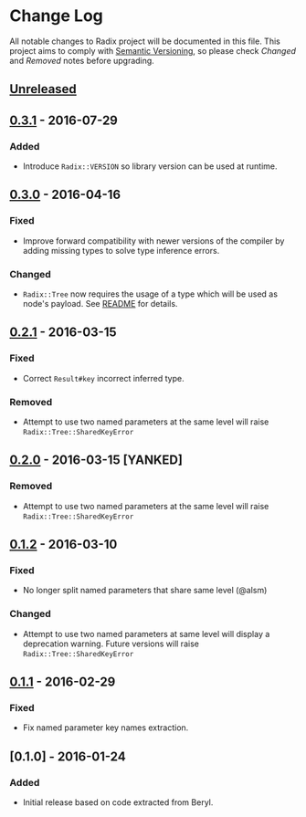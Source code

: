 # Change Log

All notable changes to Radix project will be documented in this file.
This project aims to comply with [Semantic Versioning](http://semver.org/),
so please check *Changed* and *Removed* notes before upgrading.

## [Unreleased]

## [0.3.1] - 2016-07-29
### Added
- Introduce `Radix::VERSION` so library version can be used at runtime.

## [0.3.0] - 2016-04-16
### Fixed
- Improve forward compatibility with newer versions of the compiler by adding
  missing types to solve type inference errors.

### Changed
- `Radix::Tree` now requires the usage of a type which will be used as node's
  payload. See [README](README.md) for details.

## [0.2.1] - 2016-03-15
### Fixed
- Correct `Result#key` incorrect inferred type.

### Removed
- Attempt to use two named parameters at the same level will raise
  `Radix::Tree::SharedKeyError`

## [0.2.0] - 2016-03-15 [YANKED]
### Removed
- Attempt to use two named parameters at the same level will raise
  `Radix::Tree::SharedKeyError`

## [0.1.2] - 2016-03-10
### Fixed
- No longer split named parameters that share same level (@alsm)

### Changed
- Attempt to use two named parameters at same level will display a
  deprecation warning. Future versions will raise `Radix::Tree::SharedKeyError`

## [0.1.1] - 2016-02-29
### Fixed
- Fix named parameter key names extraction.

## [0.1.0] - 2016-01-24
### Added
- Initial release based on code extracted from Beryl.

[Unreleased]: https://github.com/luislavena/radix/compare/v0.3.1...HEAD
[0.3.1]: https://github.com/luislavena/radix/compare/v0.3.0...v0.3.1
[0.3.0]: https://github.com/luislavena/radix/compare/v0.2.1...v0.3.0
[0.2.1]: https://github.com/luislavena/radix/compare/v0.2.0...v0.2.1
[0.2.0]: https://github.com/luislavena/radix/compare/v0.1.2...v0.2.0
[0.1.2]: https://github.com/luislavena/radix/compare/v0.1.1...v0.1.2
[0.1.1]: https://github.com/luislavena/radix/compare/v0.1.0...v0.1.1
